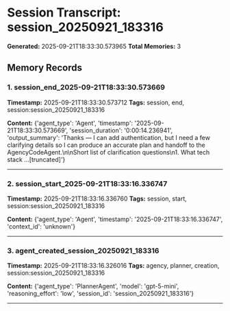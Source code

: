 # Session Transcript: session_20250921_183316

**Generated:** 2025-09-21T18:33:30.573965
**Total Memories:** 3

## Memory Records

### 1. session_end_2025-09-21T18:33:30.573669

**Timestamp:** 2025-09-21T18:33:30.573712
**Tags:** session, end, session:session_20250921_183316

**Content:** {'agent_type': 'Agent', 'timestamp': '2025-09-21T18:33:30.573669', 'session_duration': '0:00:14.236941', 'output_summary': 'Thanks — I can add authentication, but I need a few clarifying details so I can produce an accurate plan and handoff to the AgencyCodeAgent.\n\nShort list of clarification questions\n1. What tech stack ...[truncated]'}

---

### 2. session_start_2025-09-21T18:33:16.336747

**Timestamp:** 2025-09-21T18:33:16.336760
**Tags:** session, start, session:session_20250921_183316

**Content:** {'agent_type': 'Agent', 'timestamp': '2025-09-21T18:33:16.336747', 'context_id': 'unknown'}

---

### 3. agent_created_session_20250921_183316

**Timestamp:** 2025-09-21T18:33:16.326016
**Tags:** agency, planner, creation, session:session_20250921_183316

**Content:** {'agent_type': 'PlannerAgent', 'model': 'gpt-5-mini', 'reasoning_effort': 'low', 'session_id': 'session_20250921_183316'}

---

